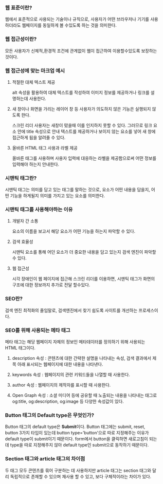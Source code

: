 ### 웹 표준이란?

웹에서 표준적으로 사용되는 기술이나 규칙으로, 사용자가 어떤 브라우저나 기기를 사용하더라도 웹페이지를 동일하게 볼 수있도록 하는 것을 의미한다.

### 웹 접근성이란?

모든 사용자가 신체적,환경적 조건에 관계없이 웹이 접근하여 이용할수있도록 보장하는 것이다.

### 웹 접근성에 맞는 마크업 예시

1. 적절한 대체 텍스트 제공
    
    alt 속성을 활용하여 대체 텍스트를 작성하여 이미지 정보를 제공하거나 링크를 설명하는데 사용한다.
    
2. 새 창이나 화면을 가리는 레이어 창 등 사용자가 의도하지 않은 기능은 실행되지 않도록 한다.
    
    스크린 리더 사용자는 새창이 떴을때 이를 인지하지 못할 수 있다. 그러므로 링크 요소 안에 title 속성으로 안내 텍스트를 제공하거나 보이지 않는 요소를 넣어 새 창에 접근하게 됨을 알려줄 수 있다.
    
3. 올바른 HTML 태그 사용과 라벨 제공
    
    올바른 태그를 사용하며 사용자 입력에 대응하는 라벨을 제공함으로써 어떤 정보를 입력해야 하는지 안내한다.
    

### 시맨틱 태그란?

시맨틱 태그는 의미를 담고 있는 태그를 말하는 것으로, 요소가 어떤 내용을 담을지, 어떤 기능을 하게될지 의미를 가지고 있는 요소를 의미한다.

### 시맨틱 태그를 사용해야하는 이유

1. 개발자 간 소통
    
    요소의 이름을 보고서 해당 요소가 어떤 기능을 하는지 파악할 수 있다.
    
2. 검색 효율성
    
    시맨틱 요소를 통해 어던 요소가 더 중요한 내용을 담고 있는지 검색 엔진이 파악할 수 있다.
    
3. 웹 접근성
    
    시각 장애인이 웹 페이지에 접근해 스크린 리더를 이용하면, 시맨틱 태그가 화면의 구조에 대한 정보까지 추가로 전달 할수있다.
    

### SEO란?

검색 엔진 최적화의 줄임말로, 검색엔진에서 찾기 쉽도록 사이트를 개선하는 프로세스이다.

### SEO를 위해 사용되는 메타 태그

메타 태그는 해당 웹페이지 자체의 정보인 메타데이터를 정의하기 위해 사용되는 HTML 태그이다.

 1. description 속성 : 콘텐츠에 대한 간략한 설명을 나타내는 속성, 검색 결과에서 제목 아래 표시되는 웹페이지에 대한 내용을 나타낸다.

1. keywords 속성 : 웹페이지의 관련 키워드들을 나열할 때 사용한다.
2. author 속성 : 웹페이지의 제작자를 표시할 때 사용한다.
3. Open Graph 속성 : 소셜 미디어 등에 공유할 때 노출되는 내용을 나타내는 태그로 og:title, og:description, og:image 등 다양한 속성값이 있다.

### **Button 태그의 Default type은 무엇인가?**

Button 태그의 default type은 **Submit**이다. Button 태그에는 submit, reset, button 3가지 타입이 있는데 button type='button'으로 따로 지정해주는 이유가 default type이 submit이기 때문이다. form에서 button을 클릭하면 새로고침이 되는데 type을 따로 지정해주지 않아 default type인 submit으로 동작하기 때문이다.

### **Section 태그와 article 태그의 차이점**

두 태그 모두 콘텐츠를 묶어 구분하는 데 사용하지만 article 태그는 section 태그와 달리 독립적으로 존재할 수 있으며 재사용 할 수 있고, 보다 구체적이라는 차이가 있다.